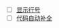 - [ ] [显示行号](https://blog.csdn.net/STCNXPARM/article/details/107901401)
- [ ] [代码自动补全](https://blog.csdn.net/STCNXPARM/article/details/107571638)
